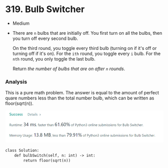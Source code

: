 # 319. Bulb Switcher

* Medium
*   There are `n` bulbs that are initially off. You first turn on all the bulbs, then you turn off every second bulb.

    On the third round, you toggle every third bulb (turning on if it's off or turning off if it's on). For the `ith` round, you toggle every `i` bulb. For the `nth` round, you only toggle the last bulb.

    Return _the number of bulbs that are on after `n` rounds_.

### Analysis&#x20;

This is a pure math problem. The answer is equal to the amount of perfect quare numbers less than the total number bulb, which can be written as floor(sqrt(n)).&#x20;

![](<../.gitbook/assets/image (26).png>)

```
class Solution:
    def bulbSwitch(self, n: int) -> int:
        return floor(sqrt(n))
```
